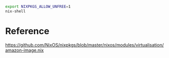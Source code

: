 ```sh
export NIXPKGS_ALLOW_UNFREE=1
nix-shell
```

# Reference
https://github.com/NixOS/nixpkgs/blob/master/nixos/modules/virtualisation/amazon-image.nix
